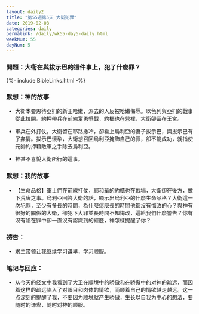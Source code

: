 ```yaml
---
layout: daily2
title: "第55週第5天 大衛犯罪"
date: 2019-02-08
categories: daily
permalink: /daily/wk55-day5-daily.html
weekNum: 55
dayNum: 5
---
```


### 問題：大衛在與拔示巴的這件事上，犯了什麼罪？

{%- include BibleLinks.html -%}

### 默想：神的故事 
+ 大衛本要恩待亞扪的新王哈嫩，派去的人反被哈嫩侮辱。以色列與亞扪的戰事從此拉開。約押帶兵在前線奮勇爭戰，約櫃也在營裡，大衛卻留在王宮。

+ 軍兵在外打仗，大衛留在耶路撒冷，卻看上烏利亞的妻子拔示巴，與拔示巴有了姦情。拔示巴懷孕，大衛想召回烏利亞掩飾自己的罪，卻不能成功，就指使元帥約押藉敵軍之手除去烏利亞。

+ 神甚不喜悅大衛所行的這事。

### 默想：我的故事
+ 【生命品格】軍士們在前線打仗，耶和華的約櫃也在戰場，大衛卻在後方，做下荒唐之事。烏利亞回答大衛的話，顯示出烏利亞的什麼生命品格？大衛這一次犯罪，至少有多長的時間，為什麼這麼長的時間他都沒有悔改的心？與神有很好的關係的大衛，卻犯下大罪並長時間不知悔改，這給我們什麼警告？你有沒有陷在罪中卻一直沒有認識到的經歷，神怎樣提醒了你？

### 祷告：

+ 求主带领让我继续学习谦卑，学习顺服。

### 笔记与回应：

+ 从今天的经文中我看到了大卫在顺境中的骄傲和在骄傲中的对神的疏远，而因着这样的疏远陷入了对眼目和肉体的情欲，而顺着自己的情欲越走越远。这一点深刻的提醒了我，不要因为顺境就产生骄傲，生长以自我为中心的想法，要随时的谦卑，随时对神的顺服。